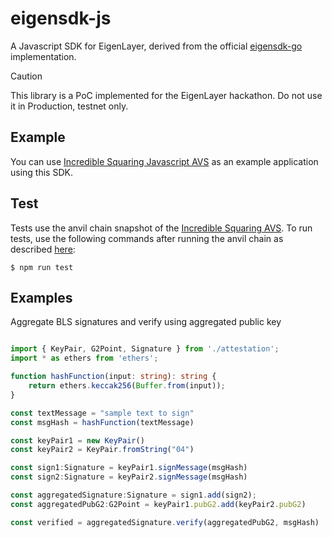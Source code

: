 # eigensdk-js

A Javascript SDK for EigenLayer, derived from the official [eigensdk-go](https://github.com/layr-Labs/eigensdk-go/tree/master/) implementation.

> [!CAUTION]
> This library is a PoC implemented for the EigenLayer hackathon. Do not use it in Production, testnet only.


## Example

You can use [Incredible Squaring Javascript AVS](https://github.com/zellular-xyz/incredible-squaring-avs-js/) as an example application using this SDK. 

## Test

Tests use the anvil chain snapshot of the [Incredible Squaring AVS](https://github.com/zellular-xyz/incredible-squaring-avs-js?tab=readme-ov-file#running). To run tests, use the following commands after running the anvil chain as described [here](https://github.com/zellular-xyz/incredible-squaring-avs-js?tab=readme-ov-file#running):

```
$ npm run test
```

## Examples

Aggregate BLS signatures and verify using aggregated public key

```typescript

import { KeyPair, G2Point, Signature } from './attestation';
import * as ethers from 'ethers';

function hashFunction(input: string): string {
	return ethers.keccak256(Buffer.from(input));
}

const textMessage = "sample text to sign"
const msgHash = hashFunction(textMessage)

const keyPair1 = new KeyPair()
const keyPair2 = KeyPair.fromString("04")

const sign1:Signature = keyPair1.signMessage(msgHash)
const sign2:Signature = keyPair2.signMessage(msgHash)

const aggregatedSignature:Signature = sign1.add(sign2);
const aggregatedPubG2:G2Point = keyPair1.pubG2.add(keyPair2.pubG2)

const verified = aggregatedSignature.verify(aggregatedPubG2, msgHash)
```
